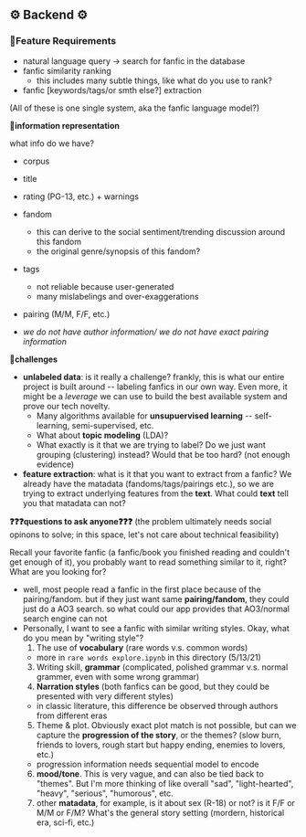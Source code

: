 ## ⚙️ Backend ⚙️

### 🧙Feature Requirements

- natural language query -> search for fanfic in the database
- fanfic similarity ranking
  - this includes many subtle things, like what do you use to rank?
- fanfic [keywords/tags/or smth else?] extraction

(All of these is one single system, aka the fanfic language model?)

**📖information representation**

what info do we have?
- corpus
- title
- rating (PG-13, etc.) + warnings
- fandom
  - this can derive to the social sentiment/trending discussion around this fandom
  - the original genre/synopsis of this fandom?
- tags
  - not reliable because user-generated
  - many mislabelings and over-exaggerations
- pairing (M/M, F/F, etc.)

- *we do not have author information/ we do not have exact pairing information*


**😬challenges**

- **unlabeled data**: is it really a challenge? frankly, this is what our entire project is built around -- labeling fanfics in our own way. Even more, it might be a *leverage* we can use to build the best available system and prove our tech novelty.
  - Many algorithms available for **unsupuervised learning** -- self-learning, semi-supervised, etc.
  - What about **topic modeling** (LDA)?
  - What exactly is it that we are trying to label? Do we just want grouping (clustering) instead? Would that be too hard? (not enough evidence)
- **feature extraction**: what is it that you want to extract from a fanfic? We already have the matadata (fandoms/tags/pairings etc.), so we are trying to extract underlying features from the **text**. What could **text** tell you that matadata can not?

**❓❓❓questions to ask anyone❓❓❓**
(the problem ultimately needs social opinons to solve; in this space, let's not care about technical feasibility)

Recall your favorite fanfic (a fanfic/book you finished reading and couldn't get enough of it), you probably want to read something similar to it, right? What are you looking for?
  - well, most people read a fanfic in the first place because of the pairing/fandom. but if they just want same **pairing/fandom**, they could just do a AO3 search. so what could our app provides that AO3/normal search engine can not
  - Personally, I want to see a fanfic with similar writing styles. Okay, what do you mean by "writing style"?
    1. The use of **vocabulary** (rare words v.s. common words)
      - more in `rare words explore.ipynb` in this directory (5/13/21)
    3. Writing skill, **grammar** (complicated, polished grammar v.s. normal grammer, even with some wrong grammar)
    4. **Narration styles** (both fanfics can be good, but they could be presented with very different styles)
      - in classic literature, this difference be observed through authors from different eras
    5. Theme & plot. Obviously exact plot match is not possible, but can we capture the **progression of the story**, or the themes? (slow burn, friends to lovers, rough start but happy ending, enemies to lovers, etc.)
      - progression information needs sequential model to encode
    6. **mood/tone**. This is very vague, and can also be tied back to "themes". But I'm more thinking of like overall "sad", "light-hearted", "heavy", "serious", "humorous", etc.
    7. other **matadata**, for example, is it about sex (R-18) or not? is it F/F or M/M or F/M? What's the general story setting (mordern, historical era, sci-fi, etc.)


